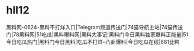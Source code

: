# hll12
黑料网-0624-黑料不打烊入口|Telegram频道传送门|74猫导航主站|74猫传送门|78黑料网|51吃瓜|黑料曝料网|黑料大事记|黑料门今日黑料独家爆料正能量|51今日吃瓜热门|黑料门今日黑料|吃瓜不打烊–八卦爆料|今日吃瓜在线|881比鸭
